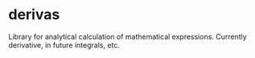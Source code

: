 # derivas
Library for analytical calculation of mathematical expressions. Сurrently derivative, in future integrals, etc. 
